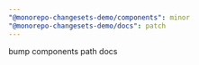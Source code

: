 ```yaml
---
"@monorepo-changesets-demo/components": minor
"@monorepo-changesets-demo/docs": patch
---
```


bump components
path docs
